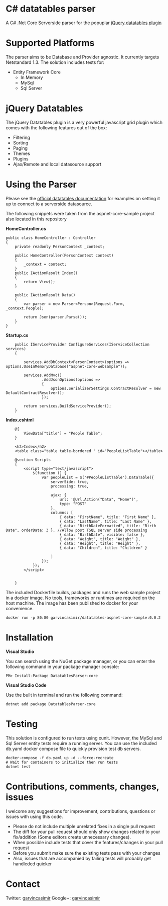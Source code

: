 C# datatables parser
========================

A C# .Net Core Serverside parser for the popuplar [jQuery datatables plugin](http://www.datatables.net) 


Supported Platforms
==========================
The parser aims to be Database and Provider agnostic. It currently targets Netstandard 1.3. The solution includes tests for:
* Entity Framework Core
  * In Memory
  * MySql 
  * Sql Server 

jQuery Datatables
========================

The jQuery Datatables plugin is a very powerful javascript grid plugin which comes with the following features out of the box:

* Filtering
* Sorting
* Paging
* Themes
* Plugins  
* Ajax/Remote and local datasource support

Using the Parser
========================

Please see the [official datatables documentation](http://datatables.net/release-datatables/examples/data_sources/server_side.html) for examples on setting it up to connect to a serverside datasource.

The following snippets were taken from the aspnet-core-sample project also located in this repository

**HomeController.cs**

    public class HomeController : Controller
    {
        private readonly PersonContext _context;

        public HomeController(PersonContext context)
        {
            _context = context;
        }
        public IActionResult Index()
        {
            return View();
        }

        public IActionResult Data()
        {
            var parser = new Parser<Person>(Request.Form, _context.People);

            return Json(parser.Parse());
        }
    }

**Startup.cs**

        public IServiceProvider ConfigureServices(IServiceCollection services)
        {
        
            services.AddDbContext<PersonContext>(options => options.UseInMemoryDatabase("aspnet-core-websample"));

            services.AddMvc()
                    .AddJsonOptions(options =>
                    {
                        options.SerializerSettings.ContractResolver = new DefaultContractResolver();
                    });
                    
            return services.BuildServiceProvider();
        }

**Index.cshtml**

        @{
            ViewData["title"] = "People Table";
        }

        <h2>Index</h2>
        <table class="table table-bordered " id="PeopleListTable"></table>

        @section Scripts
        {
            <script type="text/javascript">
                $(function () {
                    var peopleList = $('#PeopleListTable').DataTable({
                        serverSide: true,
                        processing: true,

                        ajax: {
                            url: '@Url.Action("Data", "Home")',
                            type: "POST"
                        },
                        columns: [
                            { data: "FirstName", title: "First Name" },
                            { data: "LastName", title: "Last Name" },
                            { data: "BirthDateFormatted", title: "Birth Date", orderData: 3 }, //Allow post TSQL server side processing
                            { data: "BirthDate", visible: false },
                            { data: "Weight", title: "Weight" },
                            { data: "Height", title: "Height" },
                            { data: "Children", title: "Children" }

                        ]
                    });
                });
            </script>


        }

The included Dockerfile builds, packages and runs the web sample project in a docker image. No tools, frameworks or runtimes are required on the host machine. The image has been published to docker for your convenience.  

    docker run -p 80:80 garvincasimir/datatables-aspnet-core-sample:0.0.2      

Installation
========================
 
**Visual Studio**

You can search using the NuGet package manager, or you
can enter the following command in your package manager console:
 
    PM> Install-Package DatatablesParser-core      

**Visual Studio Code** 

Use the built in terminal and run the following command:

    dotnet add package DatatablesParser-core 


Testing
=========================
This solution is configured to run tests using xunit. However, the MySql and Sql Server entity tests require a running server. You can use the included db.yaml docker compose file to quickly provision  test db servers.

    docker-compose -f db.yaml up -d --force-recreate
    # Wait for containers to initialize then run tests 
    dotnet test   

Contributions, comments, changes, issues
========================

I welcome any suggestions for improvement, contributions, questions or issues with using this code.

* Please do not include multiple unrelated fixes in a single pull request
* The diff for your pull request should only show changes related to your fix/addition (Some editors create unnecessary changes).
* When possible include tests that cover the features/changes in your pull request
* Before you submit make sure the existing tests pass with your changes
* Also, issues that are accompanied by failing tests will probably get handleded quicker

Contact 
========================
Twitter: [garvincasimir](https://twitter.com/garvincasimir)
Google+: [garvincasimir](https://plus.google.com/100137710586918559017)
